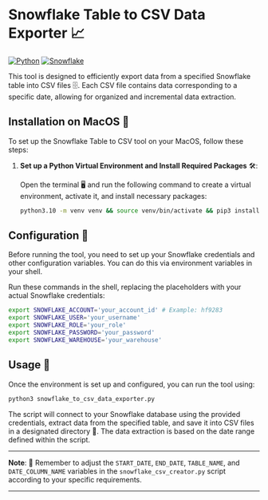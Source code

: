 # Snowflake Table to CSV Data Exporter 📈

[![Python](https://img.shields.io/badge/-Python-3776AB?style=for-the-badge&logo=python&logoColor=white)](https://python.org/)
[![Snowflake](https://img.shields.io/badge/-Snowflake-29B5E8?style=for-the-badge&logo=snowflake&logoColor=white)](https://snowflake.com/)

This tool is designed to efficiently export data from a specified Snowflake table into CSV files 🗄️. Each CSV file contains data corresponding to a specific date, allowing for organized and incremental data extraction.

## Installation on MacOS 🍏

To set up the Snowflake Table to CSV tool on your MacOS, follow these steps:

1. **Set up a Python Virtual Environment and Install Required Packages** 🛠️:

    Open the terminal 🖥️ and run the following command to create a virtual environment, activate it, and install necessary packages:

    ```bash
    python3.10 -m venv venv && source venv/bin/activate && pip3 install --upgrade pip && pip3 install -r requirements.txt
    ```

## Configuration 🔧

Before running the tool, you need to set up your Snowflake credentials and other configuration variables. You can do this via environment variables in your shell.

Run these commands in the shell, replacing the placeholders with your actual Snowflake credentials:

```bash
export SNOWFLAKE_ACCOUNT='your_account_id' # Example: hf9283
export SNOWFLAKE_USER='your_username'
export SNOWFLAKE_ROLE='your_role'
export SNOWFLAKE_PASSWORD='your_password'
export SNOWFLAKE_WAREHOUSE='your_warehouse'
```

## Usage 🚀

Once the environment is set up and configured, you can run the tool using:

```bash
python3 snowflake_to_csv_data_exporter.py
```

The script will connect to your Snowflake database using the provided credentials, extract data from the specified table, and save it into CSV files in a designated directory 📁. The data extraction is based on the date range defined within the script.

---

**Note**: 📝 Remember to adjust the `START_DATE`, `END_DATE`, `TABLE_NAME`, and `DATE_COLUMN_NAME` variables in the `snowflake_csv_creator.py` script according to your specific requirements.

---